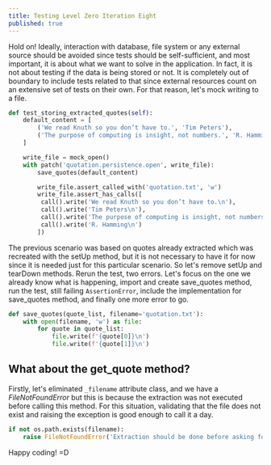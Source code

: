 ```yaml
---
title: Testing Level Zero Iteration Eight
published: true
---
```



Hold on! Ideally, interaction with database, file system or any external source
should be avoided since tests should be self-sufficient, and most important, it is
about what we want to solve in the application. In fact, it is not about testing
if the data is being stored or not. It is completely out of boundary to include
tests related to that since external resources count on an extensive set of
tests on their own. For that reason, let's mock writing to a file.

```python
def test_storing_extracted_quotes(self):
    default_content = [
        ('We read Knuth so you don’t have to.', 'Tim Peters'),
        ('The purpose of computing is insight, not numbers.', 'R. Hamming')
    ]

    write_file = mock_open()
    with patch('quotation.persistence.open', write_file):
        save_quotes(default_content)

        write_file.assert_called_with('quotation.txt', 'w')
        write_file.assert_has_calls([
         call().write('We read Knuth so you don’t have to.\n'),
         call().write('Tim Peters\n'),
         call().write('The purpose of computing is insight, not numbers.\n'),
         call().write('R. Hamming\n')
        ])
```

The previous scenario was based on quotes already extracted which was recreated
with the setUp method, but it is not necessary to have it for now since it is
needed just for this particular scenario. So let's remove setUp and tearDown methods.
Rerun the test, two errors. Let's focus on the one we already know what is happening,
import and create save_quotes method, run the test, still failing `AssertionError`,
include the implementation for save_quotes method, and finally one more error
to go.

```python
def save_quotes(quote_list, filename='quotation.txt'):
    with open(filename, 'w') as file:
        for quote in quote_list:
            file.write(f'{quote[0]}\n')
            file.write(f'{quote[1]}\n')
```


## What about the get_quote method?

Firstly, let's eliminated `_filename` attribute class, and we have a *FileNotFoundError*
but this is because the extraction was not executed before calling this method. For
this situation, validating that the file does not exist and raising the exception
is good enough to call it a day.

```python
if not os.path.exists(filename):
    raise FileNotFoundError('Extraction should be done before asking for a quote')
```

Happy coding! =D
